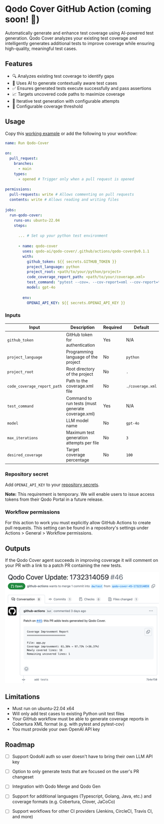 # Qodo Cover GitHub Action (coming soon! 🚀)

Automatically generate and enhance test coverage using AI-powered test generation. Qodo Cover analyzes your existing test coverage and intelligently generates additional tests to improve coverage while ensuring high-quality, meaningful test cases.

## Features

* 🔍 Analyzes existing test coverage to identify gaps
* 🤖 Uses AI to generate contextually aware test cases
* ✅ Ensures generated tests execute successfully and pass assertions
* 📈 Targets uncovered code paths to maximize coverage
* 🔄 Iterative test generation with configurable attempts
* 🎯 Configurable coverage threshold

## Usage

Copy this [working example](https://github.com/qodo-ai/qodo-cover-example) or add the following to your workflow:

```yaml
name: Run Qodo-Cover

on:
  pull_request:
    branches:
      - main
    types:
      - opened # Trigger only when a pull request is opened

permissions:
  pull-requests: write # Allows commenting on pull requests
  contents: write # Allows reading and writing files

jobs:
  run-qodo-cover:
    runs-on: ubuntu-22.04
    steps:
      
      ... # Set up your python test environment

      - name: qodo-cover
        uses: qodo-ai/qodo-cover/.github/actions/qodo-cover@v0.1.1
        with:
          github_token: ${{ secrets.GITHUB_TOKEN }}
          project_language: python
          project_root: <path/to/your/python/project>
          code_coverage_report_path: <path/to/your/coverage.xml>
          test_command: "pytest --cov=. --cov-report=xml --cov-report=term"
          model: gpt-4o

        env:
          OPENAI_API_KEY: ${{ secrets.OPENAI_API_KEY }}
```

### Inputs

| Input | Description | Required | Default |
|-------|-------------|----------|---------|
| `github_token` | GitHub token for authentication | Yes | N/A |
| `project_language` | Programming language of the project | No | `python` |
| `project_root` | Root directory of the project | No | `.` |
| `code_coverage_report_path` | Path to the coverage.xml file | No | `./coverage.xml` |
| `test_command` | Command to run tests (must generate coverage.xml) | Yes | N/A |
| `model` | LLM model name | No | `gpt-4o` |
| `max_iterations` | Maximum test generation attempts per file | No | `3` |
| `desired_coverage` | Target coverage percentage | No | `100` |

### Repository secret

Add `OPENAI_API_KEY` to your [repository secrets](https://docs.github.com/en/actions/security-for-github-actions/security-guides/using-secrets-in-github-actions#creating-secrets-for-a-repository).

**Note:** This requirement is temporary. We will enable users to issue access tokens from their Qodo Portal in a future release.

### Workflow permissions

For this action to work you must explicitly allow GitHub Actions to create pull requests. This setting can be found in a repository's settings under Actions > General > Workflow permissions.

## Outputs

If the Qodo Cover agent succeeds in improving coverage it will comment on your PR with a link to a patch PR containing the new tests.

![Qodo Cover PR Example](media/qodo-cover-pr.png)

## Limitations

* Must run on ubuntu-22.04 x64
* Will only add test cases to existing Python unit test files
* Your GitHub workflow must be able to generate coverage reports in Cobertura XML format (e.g. with pytest and pytest-cov)
* You must provide your own OpenAI API key

## Roadmap

- [ ] Support QodoAI auth so user doesn't have to bring their own LLM API key
- [ ] Option to only generate tests that are focused on the user's PR changeset
- [ ] Integration with Qodo Merge and Qodo Gen
- [ ] Support for additional languages (Typescript, Golang, Java, etc.) and coverage formats (e.g. Cobertura, Clover, JaCoCo)
- [ ] Support workflows for other CI providers (Jenkins, CircleCI, Travis CI, and more)

